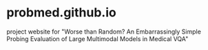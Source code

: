 # probmed.github.io
project website for "Worse than Random? An Embarrassingly Simple Probing Evaluation of Large Multimodal Models in Medical VQA"
